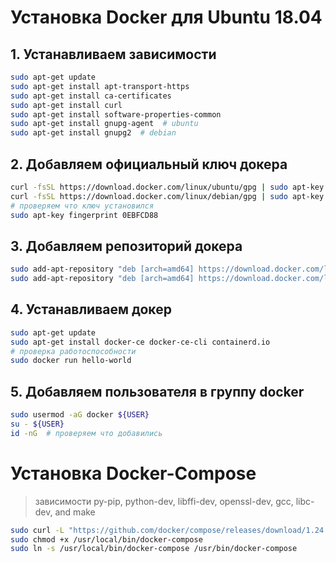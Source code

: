 # Установка Docker для Ubuntu 18.04

## 1. Устанавливаем зависимости
```bash
sudo apt-get update
sudo apt-get install apt-transport-https
sudo apt-get install ca-certificates
sudo apt-get install curl
sudo apt-get install software-properties-common
sudo apt-get install gnupg-agent  # ubuntu
sudo apt-get install gnupg2  # debian
```

## 2. Добавляем официальный ключ докера
```bash
curl -fsSL https://download.docker.com/linux/ubuntu/gpg | sudo apt-key add -  # ubuntu
curl -fsSL https://download.docker.com/linux/debian/gpg | sudo apt-key add -  # debian
# проверяем что ключ установился
sudo apt-key fingerprint 0EBFCD88
```
## 3. Добавляем репозиторий докера
```bash
sudo add-apt-repository "deb [arch=amd64] https://download.docker.com/linux/ubuntu $(lsb_release -cs) stable"  # ubuntu
sudo add-apt-repository "deb [arch=amd64] https://download.docker.com/linux/debian $(lsb_release -cs) stable"  # debian
```

## 4. Устанавливаем докер
```bash
sudo apt-get update
sudo apt-get install docker-ce docker-ce-cli containerd.io
# проверка работоспособности
sudo docker run hello-world
```
## 5. Добавляем пользователя в группу docker
```bash
sudo usermod -aG docker ${USER}
su - ${USER}
id -nG  # проверяем что добавились
```

# Установка Docker-Compose

> зависимости py-pip, python-dev, libffi-dev, openssl-dev, gcc, libc-dev, and make
```bash
sudo curl -L "https://github.com/docker/compose/releases/download/1.24.1/docker-compose-$(uname -s)-$(uname -m)" -o /usr/local/bin/docker-compose
sudo chmod +x /usr/local/bin/docker-compose
sudo ln -s /usr/local/bin/docker-compose /usr/bin/docker-compose
```
